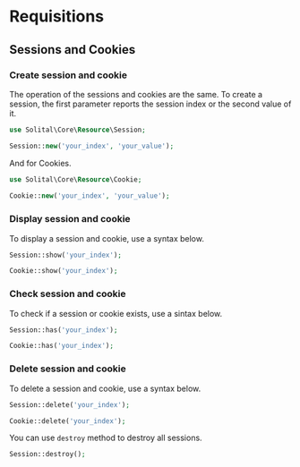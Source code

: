 # Requisitions

## Sessions and Cookies

### Create session and cookie

The operation of the sessions and cookies are the same. To create a session, the first parameter reports the session index or the second value of it.

```php
use Solital\Core\Resource\Session;

Session::new('your_index', 'your_value');
```

And for Cookies.

```php
use Solital\Core\Resource\Cookie;
            
Cookie::new('your_index', 'your_value');
```

### Display session and cookie

To display a session and cookie, use a syntax below.

```php
Session::show('your_index');

Cookie::show('your_index');
```

### Check session and cookie

To check if a session or cookie exists, use a sintax below.

```php
Session::has('your_index');

Cookie::has('your_index');
```

### Delete session and cookie

To delete a session and cookie, use a syntax below.

```php
Session::delete('your_index');

Cookie::delete('your_index');
```

You can use `destroy` method to destroy all sessions.

```php
Session::destroy();
```